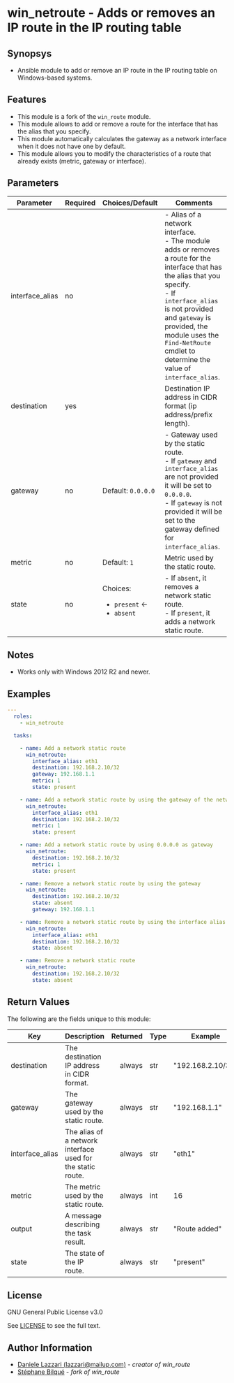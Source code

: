 # win_netroute - Adds or removes an IP route in the IP routing table

## Synopsys

* Ansible module to add or remove an IP route in the IP routing table on Windows-based systems.

## Features

* This module is a fork of the `win_route` module.
* This module allows to add or remove a route for the interface that has the alias that you specify.
* This module automatically calculates the gateway as a network interface when it does not have one by default.
* This module allows you to modify the characteristics of a route that already exists (metric, gateway or interface).

## Parameters

| Parameter       | Required | Choices/Default                                              | Comments                                                                                                                                                                                                                                                                                     |
| --------------- | -------- | ------------------------------------------------------------ | -------------------------------------------------------------------------------------------------------------------------------------------------------------------------------------------------------------------------------------------------------------------------------------------- |
| interface_alias | no       |                                                              | - Alias of a network interface.<br>- The module adds or removes a route for the interface that has the alias that you specify.<br>- If `interface_alias` is not provided and `gateway` is provided, the module uses the `Find-NetRoute` cmdlet to determine the value of  `interface_alias`. |
| destination     | yes      |                                                              | Destination IP address in CIDR format (ip address/prefix length).                                                                                                                                                                                                                            |
| gateway         | no       | Default: `0.0.0.0`                                           | - Gateway used by the static route.<br>- If `gateway` and `interface_alias` are not provided it will be set to `0.0.0.0`.<br>- If `gateway` is not provided it will be set to the gateway defined for `interface_alias`.                                                                     |
| metric          | no       | Default: `1`                                                 | Metric used by the static route.                                                                                                                                                                                                                                                             |
| state           | no       | Choices: <ul> <li>`present` <-</li>  <li>`absent`</li> </ul> | - If `absent`, it removes a network static route.<br>      - If `present`, it adds a network static route.                                                                                                                                                                                   |

## Notes

* Works only with Windows 2012 R2 and newer.

## Examples

```yaml
---
  roles:
    - win_netroute

  tasks:

    - name: Add a network static route
      win_netroute:
        interface_alias: eth1
        destination: 192.168.2.10/32
        gateway: 192.168.1.1
        metric: 1
        state: present

    - name: Add a network static route by using the gateway of the network interface
      win_netroute:
        interface_alias: eth1
        destination: 192.168.2.10/32
        metric: 1
        state: present

    - name: Add a network static route by using 0.0.0.0 as gateway
      win_netroute:
        destination: 192.168.2.10/32
        metric: 1
        state: present

    - name: Remove a network static route by using the gateway
      win_netroute:
        destination: 192.168.2.10/32
        state: absent
        gateway: 192.168.1.1

    - name: Remove a network static route by using the interface alias
      win_netroute:
        interface_alias: eth1
        destination: 192.168.2.10/32
        state: absent

    - name: Remove a network static route
      win_netroute:
        destination: 192.168.2.10/32
        state: absent
```

## Return Values

The following are the fields unique to this module:

| Key             | Description                                                 | Returned | Type | Example           |
| --------------- | ----------------------------------------------------------- | -------: | ---- | ----------------- |
| destination     | The destination IP address in CIDR format.                  |   always | str  | "192.168.2.10/32" |
| gateway         | The gateway used by the static route.                       |   always | str  | "192.168.1.1"     |
| interface_alias | The alias of a network interface used for the static route. |   always | str  | "eth1"            |
| metric          | The metric used by the static route.                        |   always | int  | 16                |
| output          | A message describing the task result.                       |   always | str  | "Route added"     |
| state           | The state of the IP route.                                  |   always | str  | "present"         |

## License

GNU General Public License v3.0

See [LICENSE](LICENSE) to see the full text.

## Author Information

* [Daniele Lazzari (lazzari@mailup.com)](mailto:lazzari@mailup.com) - *creator of win_route*
* [Stéphane Bilqué](https://github.com/sbilque)  - *fork of win_route*
  